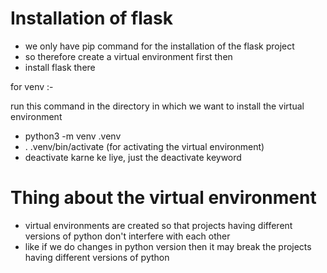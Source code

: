 # Installation of flask

- we only have pip command for the installation of the flask project
- so therefore create a virtual environment first then
- install flask there

for venv :- 

run this command in the directory in which we want to install the virtual environment
- python3 -m venv .venv
- . .venv/bin/activate (for activating the virtual environment)
- deactivate karne ke liye, just the deactivate keyword

# Thing about the virtual environment

- virtual environments are created so that projects having different versions of python don't interfere with each other
- like if we do changes in python version then it may break the projects having different versions of python
